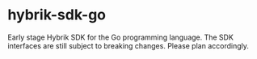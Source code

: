 
# hybrik-sdk-go

Early stage Hybrik SDK for the Go programming language. The SDK interfaces are still subject to breaking changes. Please plan accordingly.
